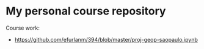 # My personal course repository

Course work:

- https://github.com/efurlanm/394/blob/master/proj-geop-saopaulo.ipynb

